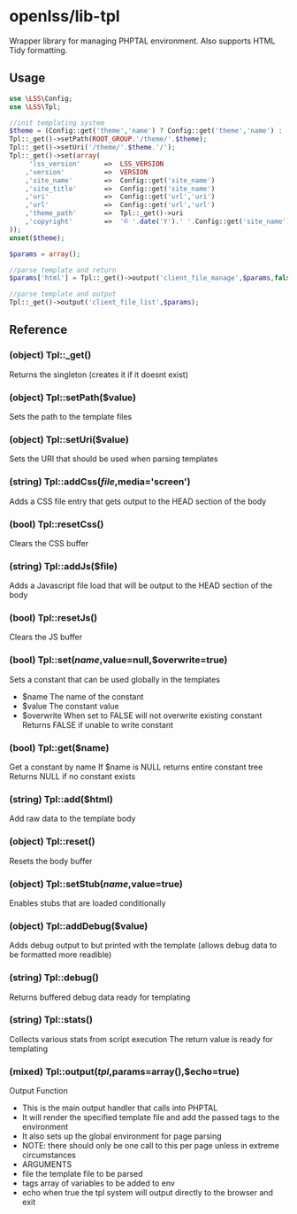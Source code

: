 openlss/lib-tpl
=======

Wrapper library for managing PHPTAL environment. Also supports HTML Tidy formatting.

Usage
----
```php
use \LSS\Config;
use \LSS\Tpl;

//init templating system
$theme = (Config::get('theme','name') ? Config::get('theme','name') : 'default');
Tpl::_get()->setPath(ROOT_GROUP.'/theme/'.$theme);
Tpl::_get()->setUri('/theme/'.$theme.'/');
Tpl::_get()->set(array(
	 'lss_version'		=>	LSS_VERSION
	,'version'			=>	VERSION
	,'site_name'		=>	Config::get('site_name')
	,'site_title'		=>	Config::get('site_name')
	,'uri'				=>	Config::get('url','uri')
	,'url'				=>	Config::get('url','url')
	,'theme_path'		=>	Tpl::_get()->uri
	,'copyright'		=>	'© '.date('Y').' '.Config::get('site_name')
));
unset($theme);

$params = array();

//parse template and return
$params['html'] = Tpl::_get()->output('client_file_manage',$params,false);

//parse template and output
Tpl::_get()->output('client_file_list',$params);
```

Reference
----

### (object) Tpl::_get()
Returns the singleton (creates it if it doesnt exist)

### (object) Tpl::setPath($value)
Sets the path to the template files

### (object) Tpl::setUri($value)
Sets the URI that should be used when parsing templates

### (string) Tpl::addCss($file,$media='screen')
Adds a CSS file entry that gets output to the HEAD section of the body

### (bool) Tpl::resetCss()
Clears the CSS buffer

### (string) Tpl::addJs($file)
Adds a Javascript file load that will be output to the HEAD section of the body

### (bool) Tpl::resetJs()
Clears the JS buffer

### (bool) Tpl::set($name,$value=null,$overwrite=true)
Sets a constant that can be used globally in the templates
  * $name		The name of the constant
  * $value		The constant value
  * $overwrite	When set to FALSE will not overwrite existing constant
Returns FALSE if unable to write constant

### (bool) Tpl::get($name)
Get a constant by name
If $name is NULL returns entire constant tree
Returns NULL if no constant exists

### (string) Tpl::add($html)
Add raw data to the template body

### (object) Tpl::reset()
Resets the body buffer

### (object) Tpl::setStub($name,$value=true)
Enables stubs that are loaded conditionally

### (object) Tpl::addDebug($value)
Adds debug output to but printed with the template
(allows debug data to be formatted more readible)

### (string) Tpl::debug()
Returns buffered debug data ready for templating

### (string) Tpl::stats()
Collects various stats from script execution
The return value is ready for templating

### (mixed) Tpl::output($tpl,$params=array(),$echo=true)
Output Function
  * This is the main output handler that calls into PHPTAL
  * It will render the specified template file and add
    the passed tags to the environment
  * It also sets up the global environment for page parsing
  * NOTE: there should only be one call to this per
     page unless in extreme circumstances
  * ARGUMENTS
   * file	the template file to be parsed
   * tags	array of variables to be added to env
   * echo	when true the tpl system will output
              directly to the browser and exit

